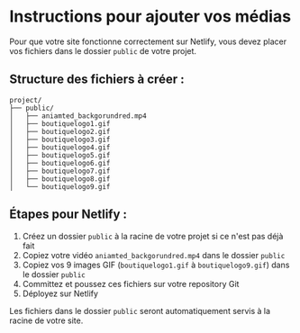 # Instructions pour ajouter vos médias

Pour que votre site fonctionne correctement sur Netlify, vous devez placer vos fichiers dans le dossier `public` de votre projet.

## Structure des fichiers à créer :

```
project/
├── public/
│   ├── aniamted_backgorundred.mp4
│   ├── boutiquelogo1.gif
│   ├── boutiquelogo2.gif
│   ├── boutiquelogo3.gif
│   ├── boutiquelogo4.gif
│   ├── boutiquelogo5.gif
│   ├── boutiquelogo6.gif
│   ├── boutiquelogo7.gif
│   ├── boutiquelogo8.gif
│   └── boutiquelogo9.gif
```

## Étapes pour Netlify :

1. Créez un dossier `public` à la racine de votre projet si ce n'est pas déjà fait
2. Copiez votre vidéo `aniamted_backgorundred.mp4` dans le dossier `public`
3. Copiez vos 9 images GIF (`boutiquelogo1.gif` à `boutiquelogo9.gif`) dans le dossier `public`
4. Committez et poussez ces fichiers sur votre repository Git
5. Déployez sur Netlify

Les fichiers dans le dossier `public` seront automatiquement servis à la racine de votre site.
